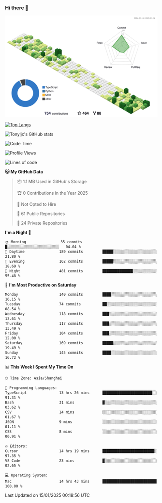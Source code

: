 ### Hi there 👋

![](./profile-3d-contrib/profile-green-animate.svg)

 

[![Top Langs](https://github-readme-stats.vercel.app/api/top-langs/?username=tonyljx)](https://github.com/anuraghazra/github-readme-stats)

![Tonyljx's GitHub stats](https://github-readme-stats.vercel.app/api?username=tonyljx&theme=default&show_icons=true)

 

<!--START_SECTION:waka-->
![Code Time](http://img.shields.io/badge/Code%20Time-1%2C125%20hrs%2034%20mins-blue)

![Profile Views](http://img.shields.io/badge/Profile%20Views-0-blue)

![Lines of code](https://img.shields.io/badge/From%20Hello%20World%20I%27ve%20Written-757.3%20thousand%20lines%20of%20code-blue)

**🐱 My GitHub Data** 

> 📦 1.1 MB Used in GitHub's Storage 
 > 
> 🏆 0 Contributions in the Year 2025
 > 
> 🚫 Not Opted to Hire
 > 
> 📜 61 Public Repositories 
 > 
> 🔑 24 Private Repositories 
 > 
**I'm a Night 🦉** 

```text
🌞 Morning                35 commits          █░░░░░░░░░░░░░░░░░░░░░░░░   04.04 % 
🌆 Daytime                189 commits         █████░░░░░░░░░░░░░░░░░░░░   21.80 % 
🌃 Evening                162 commits         █████░░░░░░░░░░░░░░░░░░░░   18.69 % 
🌙 Night                  481 commits         ██████████████░░░░░░░░░░░   55.48 % 
```
📅 **I'm Most Productive on Saturday** 

```text
Monday                   140 commits         ████░░░░░░░░░░░░░░░░░░░░░   16.15 % 
Tuesday                  74 commits          ██░░░░░░░░░░░░░░░░░░░░░░░   08.54 % 
Wednesday                118 commits         ███░░░░░░░░░░░░░░░░░░░░░░   13.61 % 
Thursday                 117 commits         ███░░░░░░░░░░░░░░░░░░░░░░   13.49 % 
Friday                   104 commits         ███░░░░░░░░░░░░░░░░░░░░░░   12.00 % 
Saturday                 169 commits         █████░░░░░░░░░░░░░░░░░░░░   19.49 % 
Sunday                   145 commits         ████░░░░░░░░░░░░░░░░░░░░░   16.72 % 
```


📊 **This Week I Spent My Time On** 

```text
🕑︎ Time Zone: Asia/Shanghai

💬 Programming Languages: 
TypeScript               13 hrs 26 mins      ███████████████████████░░   91.31 % 
Bash                     31 mins             █░░░░░░░░░░░░░░░░░░░░░░░░   03.62 % 
CSV                      14 mins             ░░░░░░░░░░░░░░░░░░░░░░░░░   01.67 % 
JSON                     9 mins              ░░░░░░░░░░░░░░░░░░░░░░░░░   01.11 % 
CSS                      8 mins              ░░░░░░░░░░░░░░░░░░░░░░░░░   00.91 % 

🔥 Editors: 
Cursor                   14 hrs 19 mins      ████████████████████████░   97.35 % 
VS Code                  23 mins             █░░░░░░░░░░░░░░░░░░░░░░░░   02.65 % 

💻 Operating System: 
Mac                      14 hrs 43 mins      █████████████████████████   100.00 % 
```


 Last Updated on 15/01/2025 00:18:56 UTC
<!--END_SECTION:waka-->
